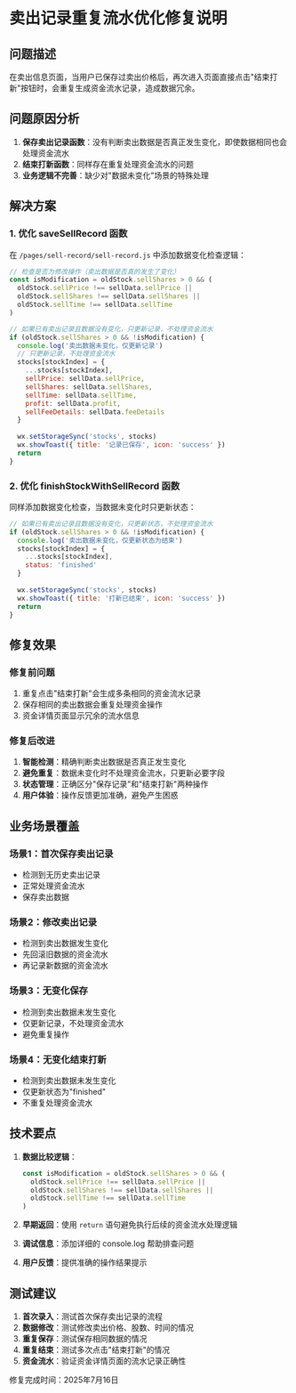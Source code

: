 # 卖出记录重复流水优化修复说明

## 问题描述
在卖出信息页面，当用户已保存过卖出价格后，再次进入页面直接点击"结束打新"按钮时，会重复生成资金流水记录，造成数据冗余。

## 问题原因分析
1. **保存卖出记录函数**：没有判断卖出数据是否真正发生变化，即使数据相同也会处理资金流水
2. **结束打新函数**：同样存在重复处理资金流水的问题
3. **业务逻辑不完善**：缺少对"数据未变化"场景的特殊处理

## 解决方案

### 1. 优化 saveSellRecord 函数
在 `/pages/sell-record/sell-record.js` 中添加数据变化检查逻辑：

```javascript
// 检查是否为修改操作（卖出数据是否真的发生了变化）
const isModification = oldStock.sellShares > 0 && (
  oldStock.sellPrice !== sellData.sellPrice ||
  oldStock.sellShares !== sellData.sellShares ||
  oldStock.sellTime !== sellData.sellTime
)

// 如果已有卖出记录且数据没有变化，只更新记录，不处理资金流水
if (oldStock.sellShares > 0 && !isModification) {
  console.log('卖出数据未变化，仅更新记录')
  // 只更新记录，不处理资金流水
  stocks[stockIndex] = {
    ...stocks[stockIndex],
    sellPrice: sellData.sellPrice,
    sellShares: sellData.sellShares,
    sellTime: sellData.sellTime,
    profit: sellData.profit,
    sellFeeDetails: sellData.feeDetails
  }
  
  wx.setStorageSync('stocks', stocks)
  wx.showToast({ title: '记录已保存', icon: 'success' })
  return
}
```

### 2. 优化 finishStockWithSellRecord 函数
同样添加数据变化检查，当数据未变化时只更新状态：

```javascript
// 如果已有卖出记录且数据没有变化，只更新状态，不处理资金流水
if (oldStock.sellShares > 0 && !isModification) {
  console.log('卖出数据未变化，仅更新状态为结束')
  stocks[stockIndex] = {
    ...stocks[stockIndex],
    status: 'finished'
  }
  
  wx.setStorageSync('stocks', stocks)
  wx.showToast({ title: '打新已结束', icon: 'success' })
  return
}
```

## 修复效果

### 修复前问题
1. 重复点击"结束打新"会生成多条相同的资金流水记录
2. 保存相同的卖出数据会重复处理资金操作
3. 资金详情页面显示冗余的流水信息

### 修复后改进
1. **智能检测**：精确判断卖出数据是否真正发生变化
2. **避免重复**：数据未变化时不处理资金流水，只更新必要字段
3. **状态管理**：正确区分"保存记录"和"结束打新"两种操作
4. **用户体验**：操作反馈更加准确，避免产生困惑

## 业务场景覆盖

### 场景1：首次保存卖出记录
- 检测到无历史卖出记录
- 正常处理资金流水
- 保存卖出数据

### 场景2：修改卖出记录
- 检测到卖出数据发生变化
- 先回滚旧数据的资金流水
- 再记录新数据的资金流水

### 场景3：无变化保存
- 检测到卖出数据未发生变化
- 仅更新记录，不处理资金流水
- 避免重复操作

### 场景4：无变化结束打新
- 检测到卖出数据未发生变化
- 仅更新状态为"finished"
- 不重复处理资金流水

## 技术要点

1. **数据比较逻辑**：
   ```javascript
   const isModification = oldStock.sellShares > 0 && (
     oldStock.sellPrice !== sellData.sellPrice ||
     oldStock.sellShares !== sellData.sellShares ||
     oldStock.sellTime !== sellData.sellTime
   )
   ```

2. **早期返回**：使用 `return` 语句避免执行后续的资金流水处理逻辑

3. **调试信息**：添加详细的 console.log 帮助排查问题

4. **用户反馈**：提供准确的操作结果提示

## 测试建议

1. **首次录入**：测试首次保存卖出记录的流程
2. **数据修改**：测试修改卖出价格、股数、时间的情况
3. **重复保存**：测试保存相同数据的情况
4. **重复结束**：测试多次点击"结束打新"的情况
5. **资金流水**：验证资金详情页面的流水记录正确性

修复完成时间：2025年7月16日
